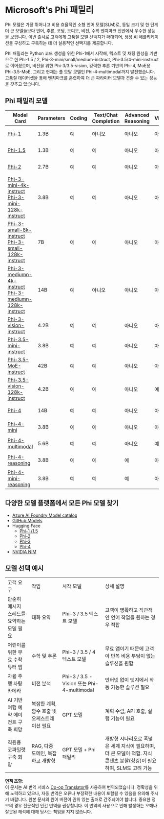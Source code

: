<!--
CO_OP_TRANSLATOR_METADATA:
{
  "original_hash": "b5d936ffe4dfbab2244f6eb21b11f3b3",
  "translation_date": "2025-05-08T06:18:00+00:00",
  "source_file": "md/01.Introduction/01/01.PhiFamily.md",
  "language_code": "ko"
}
-->
# Microsoft's Phi 패밀리

Phi 모델은 가장 뛰어나고 비용 효율적인 소형 언어 모델(SLM)로, 동일 크기 및 한 단계 더 큰 모델들보다 언어, 추론, 코딩, 오디오, 비전, 수학 벤치마크 전반에서 우수한 성능을 보입니다. 이번 출시로 고객에게 고품질 모델 선택지가 확대되어, 생성 AI 애플리케이션을 구성하고 구축하는 데 더 실용적인 선택지를 제공합니다.

Phi 패밀리는 Python 코드 생성을 위한 Phi-1에서 시작해, 텍스트 및 채팅 완성을 기반으로 한 Phi-1.5 / 2, Phi-3-mini/small/medium-instruct, Phi-3.5/4-mini-instruct로 이어졌으며, 비전을 위한 Phi-3/3.5-vision, 강력한 추론 기반의 Phi-4, MoE용 Phi-3.5-MoE, 그리고 현재는 풀 모달 모델인 Phi-4-multimodal까지 발전했습니다. 고품질 데이터셋을 통해 벤치마크를 훈련하여 더 큰 파라미터 모델과 견줄 수 있는 성능을 갖추고 있습니다.

## Phi 패밀리 모델

<div style="font-size:8px">

| Model Card |Parameters|Coding|Text/Chat Completion|Advanced Reasoning| Vision | Audio | MoE
| - | -  | - | - |- |- |- |- |
|[Phi-1](https://huggingface.co/microsoft/phi-1)|1.3B| 예| 아니오 | 아니오 |아니오 |아니오 |아니오 |
|[Phi-1.5](https://huggingface.co/microsoft/phi-1_5)|1.3B| 예|예| 아니오 |아니오 |아니오 |아니오 |
|[Phi-2](https://huggingface.co/microsoft/phi-1_5)|2.7B| 예|예| 아니오 |아니오 |아니오 |아니오 |
|[Phi-3-mini-4k-instruct](https://huggingface.co/microsoft/Phi-3-mini-4k-instruct)<br/>[Phi-3-mini-128k-instruct](https://huggingface.co/microsoft/Phi-3-mini-128k-instruct)|3.8B| 예|예| 아니오 |아니오 |아니오 |아니오 |
|[Phi-3-small-8k-instruct](https://huggingface.co/microsoft/Phi-3-small-8k-instruct)<br/>[Phi-3-small-128k-instruct](https://huggingface.co/microsoft/Phi-3-small-128k-instruct)<br/>|7B| 예|예| 아니오 |아니오 |아니오 |아니오 |
|[Phi-3-mediumn-4k-instruct](https://huggingface.co/microsoft/Phi-3-medium-4k-instruct)<br>[Phi-3-mediumn-128k-instruct](https://huggingface.co/microsoft/Phi-3-medium-128k-instruct)|14B|예|아니오| 아니오 |아니오 |아니오 |아니오 |
|[Phi-3-vision-instruct](https://huggingface.co/microsoft/Phi-3-vision-128k-instruct)|4.2B|예|예|아니오 |아니오 |아니오 |아니오 |
|[Phi-3.5-mini-instruct](https://huggingface.co/microsoft/Phi-3.5-mini-instruct)|3.8B|예|예| 아니오 |아니오 |아니오 |아니오 |
|[Phi-3.5-MoE-instruct](https://huggingface.co/microsoft/Phi-3.5-MoE-instruct)|42B|예|예| 아니오 |아니오 |아니오 |예 |
|[Phi-3.5-vision-128k-instruct](https://huggingface.co/microsoft/Phi-3.5-vision-instruct)|4.2B|예|예| 아니오 |예 |아니오 |아니오 |
|[Phi-4](https://huggingface.co/microsoft/phi-4)|14B|예|예| 아니오 |아니오 |아니오 |아니오 |
|[Phi-4-mini](https://huggingface.co/microsoft/Phi-4-mini-instruct)|3.8B|예|예| 아니오 |아니오 |아니오 |아니오 |
|[Phi-4-multimodal](https://huggingface.co/microsoft/Phi-4-multimodal-instruct)|5.6B|예|예| 아니오 |예 |예 |아니오 |
|[Phi-4-reasoning](../../../../../md/01.Introduction/01)|3.8B|예|예| 예 |아니오 |아니오 |아니오 |
|[Phi-4-mini-reasoning](../../../../../md/01.Introduction/01)|3.8B|예|예| 예 |아니오 |아니오 |아니오 |

</div>

## **다양한 모델 플랫폼에서 모든 Phi 모델 찾기**

- [Azure AI Foundry Model catalog](https://ai.azure.com/explore/models?selectedCollection=phi)
- [GitHub Models](https://github.com/marketplace?query=Phi&type=models)
- Hugging Face
  - [Phi-1 /1.5](https://huggingface.co/collections/microsoft/phi-1-6626e29134744e94e222d572)
  - [Phi-2](https://huggingface.co/microsoft/phi-2)
  - [Phi-3](https://huggingface.co/collections/microsoft/phi-3-6626e15e9585a200d2d761e3)
  - [Phi-4](https://huggingface.co/collections/microsoft/phi-4-677e9380e514feb5577a40e4)
- [NVIDIA NIM](https://build.nvidia.com/search?q=Phi)

## 모델 선택 예시

| | | | |
|-|-|-|-|
|고객 요구|작업|시작 모델|상세 설명|
|단순히 메시지 스레드를 요약하는 모델 필요|대화 요약|Phi-3 / 3.5 텍스트 모델|고객이 명확하고 직관적인 언어 작업을 원하는 경우 적합|
|어린이를 위한 무료 수학 튜터 앱|수학 및 추론|Phi-3 / 3.5 / 4 텍스트 모델|무료 앱이기 때문에 고객이 반복 비용 부담이 없는 솔루션을 원함|
|자율 주행 차량 카메라|비전 분석|Phi-3 / 3.5 -Vision 또는 Phi-4-multimodal|인터넷 없이 엣지에서 작동 가능한 솔루션 필요|
|AI 기반 여행 예약 에이전트 구축 희망|복잡한 계획, 함수 호출 및 오케스트레이션 필요|GPT 모델|계획 수립, API 호출, 실행 기능이 필요|
|직원용 코파일럿 구축 희망|RAG, 다중 도메인, 복잡하고 개방형|GPT 모델 + Phi 패밀리|개방형 시나리오로 폭넓은 세계 지식이 필요하며, 더 큰 모델이 적합. 지식 콘텐츠 분할(청킹)이 필요하며, SLM도 고려 가능|

**면책 조항**:  
이 문서는 AI 번역 서비스 [Co-op Translator](https://github.com/Azure/co-op-translator)를 사용하여 번역되었습니다. 정확성을 위해 노력하고 있으나, 자동 번역은 오류나 부정확한 내용이 포함될 수 있음을 유의해 주시기 바랍니다. 원본 문서의 원어 버전이 권위 있는 출처로 간주되어야 합니다. 중요한 정보의 경우 전문적인 인간 번역을 권장합니다. 이 번역의 사용으로 인해 발생하는 오해나 잘못된 해석에 대해 당사는 책임을 지지 않습니다.